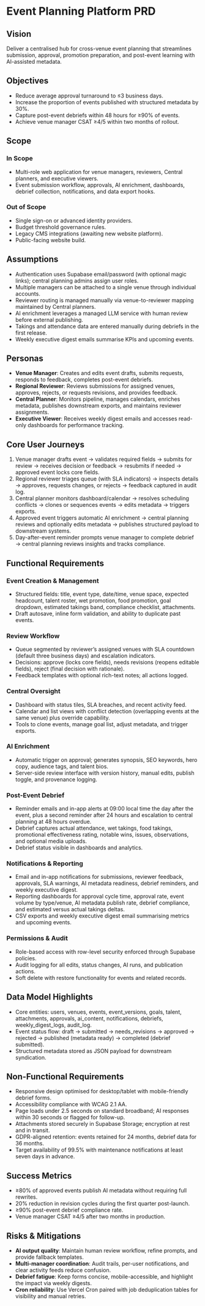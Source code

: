 # Event Planning Platform PRD

## Vision
Deliver a centralised hub for cross-venue event planning that streamlines submission, approval, promotion preparation, and post-event learning with AI-assisted metadata.

## Objectives
- Reduce average approval turnaround to ≤3 business days.
- Increase the proportion of events published with structured metadata by 30%.
- Capture post-event debriefs within 48 hours for ≥90% of events.
- Achieve venue manager CSAT ≥4/5 within two months of rollout.

## Scope
### In Scope
- Multi-role web application for venue managers, reviewers, Central planners, and executive viewers.
- Event submission workflow, approvals, AI enrichment, dashboards, debrief collection, notifications, and data export hooks.

### Out of Scope
- Single sign-on or advanced identity providers.
- Budget threshold governance rules.
- Legacy CMS integrations (awaiting new website platform).
- Public-facing website build.

## Assumptions
- Authentication uses Supabase email/password (with optional magic links); central planning admins assign user roles.
- Multiple managers can be attached to a single venue through individual accounts.
- Reviewer routing is managed manually via venue-to-reviewer mapping maintained by Central planners.
- AI enrichment leverages a managed LLM service with human review before external publishing.
- Takings and attendance data are entered manually during debriefs in the first release.
- Weekly executive digest emails summarise KPIs and upcoming events.

## Personas
- **Venue Manager**: Creates and edits event drafts, submits requests, responds to feedback, completes post-event debriefs.
- **Regional Reviewer**: Reviews submissions for assigned venues, approves, rejects, or requests revisions, and provides feedback.
- **Central Planner**: Monitors pipeline, manages calendars, enriches metadata, publishes downstream exports, and maintains reviewer assignments.
- **Executive Viewer**: Receives weekly digest emails and accesses read-only dashboards for performance tracking.

## Core User Journeys
1. Venue manager drafts event → validates required fields → submits for review → receives decision or feedback → resubmits if needed → approved event locks core fields.
2. Regional reviewer triages queue (with SLA indicators) → inspects details → approves, requests changes, or rejects → feedback captured in audit log.
3. Central planner monitors dashboard/calendar → resolves scheduling conflicts → clones or sequences events → edits metadata → triggers exports.
4. Approved event triggers automatic AI enrichment → central planning reviews and optionally edits metadata → publishes structured payload to downstream systems.
5. Day-after-event reminder prompts venue manager to complete debrief → central planning reviews insights and tracks compliance.

## Functional Requirements
### Event Creation & Management
- Structured fields: title, event type, date/time, venue space, expected headcount, talent roster, wet promotion, food promotion, goal dropdown, estimated takings band, compliance checklist, attachments.
- Draft autosave, inline form validation, and ability to duplicate past events.

### Review Workflow
- Queue segmented by reviewer’s assigned venues with SLA countdown (default three business days) and escalation indicators.
- Decisions: approve (locks core fields), needs revisions (reopens editable fields), reject (final decision with rationale).
- Feedback templates with optional rich-text notes; all actions logged.

### Central Oversight
- Dashboard with status tiles, SLA breaches, and recent activity feed.
- Calendar and list views with conflict detection (overlapping events at the same venue) plus override capability.
- Tools to clone events, manage goal list, adjust metadata, and trigger exports.

### AI Enrichment
- Automatic trigger on approval; generates synopsis, SEO keywords, hero copy, audience tags, and talent bios.
- Server-side review interface with version history, manual edits, publish toggle, and provenance logging.

### Post-Event Debrief
- Reminder emails and in-app alerts at 09:00 local time the day after the event, plus a second reminder after 24 hours and escalation to central planning at 48 hours overdue.
- Debrief captures actual attendance, wet takings, food takings, promotional effectiveness rating, notable wins, issues, observations, and optional media uploads.
- Debrief status visible in dashboards and analytics.

### Notifications & Reporting
- Email and in-app notifications for submissions, reviewer feedback, approvals, SLA warnings, AI metadata readiness, debrief reminders, and weekly executive digest.
- Reporting dashboards for approval cycle time, approval rate, event volume by type/venue, AI metadata publish rate, debrief compliance, and estimated versus actual takings deltas.
- CSV exports and weekly executive digest email summarising metrics and upcoming events.

### Permissions & Audit
- Role-based access with row-level security enforced through Supabase policies.
- Audit logging for all edits, status changes, AI runs, and publication actions.
- Soft delete with restore functionality for events and related records.

## Data Model Highlights
- Core entities: users, venues, events, event_versions, goals, talent, attachments, approvals, ai_content, notifications, debriefs, weekly_digest_logs, audit_log.
- Event status flow: draft → submitted → needs_revisions → approved → rejected → published (metadata ready) → completed (debrief submitted).
- Structured metadata stored as JSON payload for downstream syndication.

## Non-Functional Requirements
- Responsive design optimised for desktop/tablet with mobile-friendly debrief forms.
- Accessibility compliance with WCAG 2.1 AA.
- Page loads under 2.5 seconds on standard broadband; AI responses within 30 seconds or flagged for follow-up.
- Attachments stored securely in Supabase Storage; encryption at rest and in transit.
- GDPR-aligned retention: events retained for 24 months, debrief data for 36 months.
- Target availability of 99.5% with maintenance notifications at least seven days in advance.

## Success Metrics
- ≥80% of approved events publish AI metadata without requiring full rewrites.
- 20% reduction in revision cycles during the first quarter post-launch.
- ≥90% post-event debrief compliance rate.
- Venue manager CSAT ≥4/5 after two months in production.

## Risks & Mitigations
- **AI output quality**: Maintain human review workflow, refine prompts, and provide fallback templates.
- **Multi-manager coordination**: Audit trails, per-user notifications, and clear activity feeds reduce confusion.
- **Debrief fatigue**: Keep forms concise, mobile-accessible, and highlight the impact via weekly digests.
- **Cron reliability**: Use Vercel Cron paired with job deduplication tables for visibility and manual retries.
